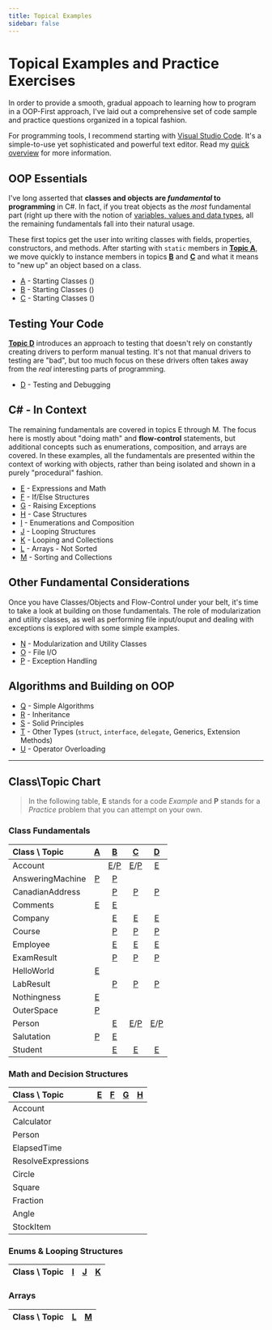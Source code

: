 ```yaml
---
title: Topical Examples
sidebar: false
---
```

# Topical Examples and Practice Exercises

In order to provide a smooth, gradual appoach to learning how to program in a OOP-First approach, I've laid out a comprehensive set of code sample and practice questions organized in a topical fashion.

For programming tools, I recommend starting with [Visual Studio Code](https://code.visualstudio.com). It's a simple-to-use yet sophisticated and powerful text editor. Read my [quick overview](VSCode.md) for more information.

## OOP Essentials

I've long asserted that **classes and objects are *fundamental* to programming** in C#. In fact, if you treat objects as the *most* fundamental part (right up there with the notion of [variables, values and data types](/Teach/chapter1.md), all the remaining fundamentals fall into their natural usage.

These first topics get the user into writing classes with fields, properties, constructors, and methods. After starting with `static` members in [**Topic A**](A/), we move quickly to instance members in topics [**B**](B/) and [**C**](C/) and what it means to "new up" an object based on a class.

- [A](A/) - Starting Classes ()
- [B](B/) - Starting Classes ()
- [C](C/) - Starting Classes ()

## Testing Your Code

[**Topic D**](D/) introduces an approach to testing that doesn't rely on constantly creating drivers to perform manual testing. It's not that manual drivers to testing are "bad", but too much focus on these drivers often takes away from the *real* interesting parts of programming.

- [D](D/) - Testing and Debugging

## C# - In Context

The remaining fundamentals are covered in topics E through M. The focus here is mostly about "doing math" and **flow-control** statements, but additional concepts such as enumerations, composition, and arrays are covered. In these examples, all the fundamentals are presented within the context of working with objects, rather than being isolated and shown in a purely "procedural" fashion.

- [E](E/) - Expressions and Math
- [F](F/) - If/Else Structures
- [G](G/) - Raising Exceptions
- [H](H/) - Case Structures
- [I](I/) - Enumerations and Composition
- [J](J/) - Looping Structures
- [K](K/) - Looping and Collections
- [L](L/) - Arrays - Not Sorted
- [M](M/) - Sorting and Collections

## Other Fundamental Considerations

Once you have Classes/Objects and Flow-Control under your belt, it's time to take a look at building on those fundamentals. The role of modularization and utility classes, as well as performing file input/ouput and dealing with exceptions is explored with some simple examples.

- [N](N/) - Modularization and Utility Classes
- [O](O/) - File I/O
- [P](P/) - Exception Handling

## Algorithms and Building on OOP

- [Q](Q/) - Simple Algorithms
- [R](R/) - Inheritance
- [S](S/) - Solid Principles
- [T](T/) - Other Types (`struct`, `interface`, `delegate`, Generics, Extension Methods)
- [U](u/) - Operator Overloading

----

## Class\Topic Chart

<topic-types></topic-types>

> In the following table, **E** stands for a code *Example* and **P** stands for a *Practice* problem that you can attempt on your own.

### Class Fundamentals

| Class \ Topic | [A](A/) | [B](B/) | [C](C/) | [D](D/) |
|:--------------|:-------:|:-------:|:-------:|:-------:|
| Account | | [E](B/Examples/Account.md)/[P](B/Practice/Account.md) | [E](C/Examples/Account.md)/[P](C/Practice/Account.md) | [E](D/Examples/Account.md) |
| AnsweringMachine | [P](A/Practice/AnsweringMachine.md) | [P](B/Practice/AnsweringMachine.md) | | |
| CanadianAddress | | [P](B/Practice/CanadianAddress.md) | [P](C/Practice/CanadianAddress.md) | [P](D/Practice/CanadianAddress.md) |
| Comments | [E](A/Examples/Comments.md) | [E](B/Examples/Comments.md) | | |
| Company | | [E](B/Examples/Employee.md) | [E](B/Examples/Company.md) | [E](D/Examples/Company.md) |
| Course | | [P](B/Practice/Course.md) | [P](C/Practice/Course.md) | [P](D/Practice/Course.md) |
| Employee | | [E](B/Examples/Employee.md) | [E](C/Examples/Company.md) | [E](D/Examples/Company.md) |
| ExamResult | | [P](B/Practice/ExamResult.md) | [P](C/Practice/ExamResult.md) | [P](D/Practice/ExamResult.md) |
| HelloWorld | [E](A/Examples/HelloWorld.md) | | | |
| LabResult | | [P](B/Practice/LabResult.md) | [P](C/Practice/LabResult.md) | [P](D/Practice/LabResult.md) |
| Nothingness | [E](A/Examples/Nothingness.md) | | | |
| OuterSpace | [P](A/Practice/OuterSpace.md) | | | |
| Person | | [E](B/Examples/Person.md) | [E](C/Examples/Person.md)/[P](C/Practice/Person.md) | [E](D/Examples/Person.md)/[P](D/Practice/Person.md) |
| Salutation | [P](A/Practice/Salutation.md) | [E](B/Examples/Salutation.md) | | |
| Student | | [E](B/Examples/Student.md) | [E](C/Examples/Student.md) | [E](D/Examples/Student.md) |

### Math and Decision Structures

| Class \ Topic | [E](E/) | [F](F/) | [G](G/) | [H](H/) |
|:--------------|:-------:|:-------:|:-------:|:-------:|
| Account       |  |  |  |  |
| Calculator    |  |  |  |  |
| Person        |  |  |  |  |
| ElapsedTime   |  |  |  |  |
| ResolveExpressions |  |  |  |  |
| Circle        |  |  |  |  |
| Square        |  |  |  |  |
| Fraction      |  |  |  |  |
| Angle         |  |  |  |  |
| StockItem     |  |  |  |  |

### Enums & Looping Structures

| Class \ Topic | [I](I/) | [J](J/) | [K](K/) |
|:--------------|:-------:|:-------:|:-------:|

### Arrays

| Class \ Topic | [L](L/) | [M](M/) |
|:--------------|:-------:|:-------:|

<!--
[E](/Examples/.md "Example")
[P](/Practice/.md "Practice")
-->
